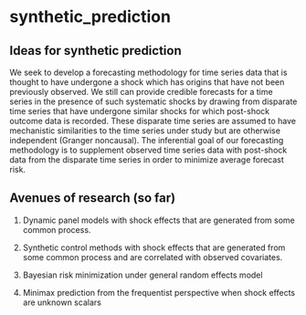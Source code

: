 # synthetic_prediction

## Ideas for synthetic prediction

We seek to develop a forecasting methodology for time series data that is 
thought to have undergone a shock which has origins that have not been 
previously observed.  We still can provide credible forecasts for a time 
series in the presence of such systematic shocks by drawing from disparate 
time series that have undergone similar shocks for which post-shock 
outcome data is recorded.  These disparate time series are assumed to have 
mechanistic similarities to the time series under study but are otherwise 
independent (Granger noncausal).  The inferential goal of our forecasting 
methodology is to supplement observed time series data with post-shock 
data from the disparate time series in order to minimize average forecast 
risk. 

## Avenues of research (so far)

1) Dynamic panel models with shock effects that are generated from some 
common process.

2) Synthetic control methods with shock effects that are generated from 
some common process and are correlated with observed covariates.

3) Bayesian risk minimization under general random effects model

4) Minimax prediction from the frequentist perspective when shock effects are unknown scalars
